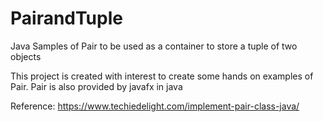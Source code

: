 # PairandTuple
Java Samples of Pair to be used as a container to store a tuple of two objects

This project is created with interest to create some hands on examples of Pair. Pair is also provided by javafx in java 

Reference: https://www.techiedelight.com/implement-pair-class-java/
